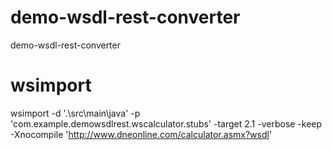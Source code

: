 # demo-wsdl-rest-converter
demo-wsdl-rest-converter


# wsimport
wsimport -d '.\src\main\java' -p 'com.example.demowsdlrest.wscalculator.stubs' -target 2.1 -verbose -keep -Xnocompile 'http://www.dneonline.com/calculator.asmx?wsdl'